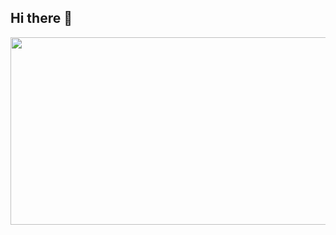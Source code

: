## Hi there 👋

<a href="https://github.com/devxb/gitanimals">
<img
  src="https://render.gitanimals.org/farms/dstyle0210"
  width="600"
  height="300"
/>
</a>

<!--
**dstyle0210/dstyle0210** is a ✨ _special_ ✨ repository because its `README.md` (this file) appears on your GitHub profile.

Here are some ideas to get you started:

- 🔭 I’m currently working on ...
- 🌱 I’m currently learning ...
- 👯 I’m looking to collaborate on ...
- 🤔 I’m looking for help with ...
- 💬 Ask me about ...
- 📫 How to reach me: ...
- 😄 Pronouns: ...
- ⚡ Fun fact: ...
-->


